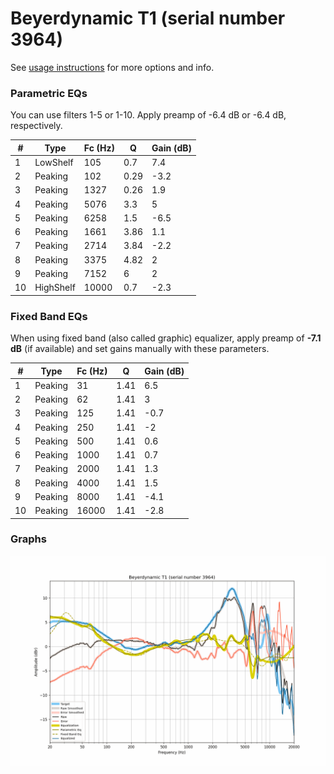 # Beyerdynamic T1 (serial number 3964)
See [usage instructions](https://github.com/jaakkopasanen/AutoEq#usage) for more options and info.

### Parametric EQs
You can use filters 1-5 or 1-10. Apply preamp of -6.4 dB or -6.4 dB, respectively.

|   # | Type      |   Fc (Hz) |    Q |   Gain (dB) |
|-----|-----------|-----------|------|-------------|
|   1 | LowShelf  |       105 | 0.7  |         7.4 |
|   2 | Peaking   |       102 | 0.29 |        -3.2 |
|   3 | Peaking   |      1327 | 0.26 |         1.9 |
|   4 | Peaking   |      5076 | 3.3  |         5   |
|   5 | Peaking   |      6258 | 1.5  |        -6.5 |
|   6 | Peaking   |      1661 | 3.86 |         1.1 |
|   7 | Peaking   |      2714 | 3.84 |        -2.2 |
|   8 | Peaking   |      3375 | 4.82 |         2   |
|   9 | Peaking   |      7152 | 6    |         2   |
|  10 | HighShelf |     10000 | 0.7  |        -2.3 |

### Fixed Band EQs
When using fixed band (also called graphic) equalizer, apply preamp of **-7.1 dB** (if available) and set gains manually with these parameters.

|   # | Type    |   Fc (Hz) |    Q |   Gain (dB) |
|-----|---------|-----------|------|-------------|
|   1 | Peaking |        31 | 1.41 |         6.5 |
|   2 | Peaking |        62 | 1.41 |         3   |
|   3 | Peaking |       125 | 1.41 |        -0.7 |
|   4 | Peaking |       250 | 1.41 |        -2   |
|   5 | Peaking |       500 | 1.41 |         0.6 |
|   6 | Peaking |      1000 | 1.41 |         0.7 |
|   7 | Peaking |      2000 | 1.41 |         1.3 |
|   8 | Peaking |      4000 | 1.41 |         1.5 |
|   9 | Peaking |      8000 | 1.41 |        -4.1 |
|  10 | Peaking |     16000 | 1.41 |        -2.8 |

### Graphs
![](./Beyerdynamic%20T1%20(serial%20number%203964).png)
